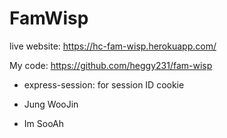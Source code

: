 # FamWisp

live website: https://hc-fam-wisp.herokuapp.com/

My code: https://github.com/heggy231/fam-wisp

- express-session: for session ID cookie

- Jung WooJin
- Im SooAh